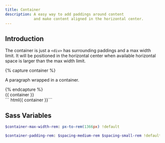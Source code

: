 ```yaml
---
title: Container
description: A easy way to add paddings around content
             and make content aligned in the horizontal center.
---
```


## Introduction

The container is just a `<div>` has surrounding paddings
and a max width limit.
It will be positioned in the horizontal center when
available horizontal space is larger than the max width limit.

{% capture container %}
<div class="container bc-primary">
  <p class="bc-dark c-light ta-center">A paragraph wrapped in a container.</p>
</div>
{% endcapture %}
<div class="example">
  {{ container }}
</div>
``` html{{ container }}```

## Sass Variables

``` sass
$container-max-width-rem: px-to-rem(1366px) !default
```

``` sass
$container-padding-rem: $spacing-medium-rem $spacing-small-rem !default
```